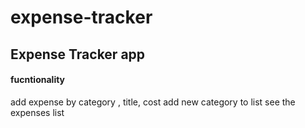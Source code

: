 # expense-tracker

## Expense Tracker app 

#### fucntionality
add expense by category , title, cost
add new category to list
see the expenses list
